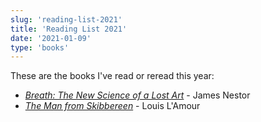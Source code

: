 ```yaml
---
slug: 'reading-list-2021'
title: 'Reading List 2021'
date: '2021-01-09'
type: 'books'
---
```


<p>These are the books I've read or reread this year:</p>

- [_Breath: The New Science of a Lost Art_](https://smile.amazon.com/Breath-New-Science-Lost-Art/dp/0735213615/ref=sxts_sxwds-bia-wc-rsf1_0?cv_ct_cx=breath&dchild=1&keywords=breath&pd_rd_i=0735213615&pd_rd_r=a82288fc-202a-4da3-b39d-ced3677cac84&pd_rd_w=NRyLD&pd_rd_wg=8Kb0V&pf_rd_p=e0f994a8-a359-40a9-8917-dadca71c7184&pf_rd_r=GPY3ZYB2NT8R7X078686&psc=1&qid=1610208612&sr=1-1-526ea17f-3f73-4b50-8cd8-6acff948fa5a 'Breath: The New Science of a Lost Art') - James Nestor
- [_The Man from Skibbereen_](https://smile.amazon.com/Man-Skibbereen-Novel-Louis-LAmour/dp/0553249061/ref=sr_1_1?crid=TT3JNWTSLGN6&dchild=1&keywords=the+man+from+skibbereen+louis+lamour&qid=1610208667&s=books&sprefix=the+man+from+sk%2Cstripbooks%2C194&sr=1-1 'The Man from Skibbereen') - Louis L'Amour
